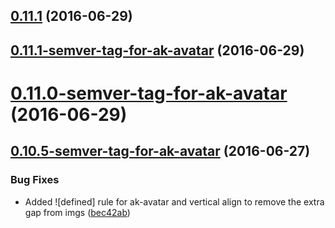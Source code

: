<a name="0.11.1"></a>
## [0.11.1](https://aui-team-bot/https://bitbucket.org/atlassian/atlaskit-spike/compare/0.11.1-semver-tag-for-ak-avatar...v0.11.1) (2016-06-29)



<a name="0.11.1-semver-tag-for-ak-avatar"></a>
## [0.11.1-semver-tag-for-ak-avatar](https://aui-team-bot/https://bitbucket.org/atlassian/atlaskit-spike/compare/0.11.0-semver-tag-for-ak-avatar...0.11.1-semver-tag-for-ak-avatar) (2016-06-29)



<a name="0.11.0-semver-tag-for-ak-avatar"></a>
# [0.11.0-semver-tag-for-ak-avatar](https://aui-team-bot/https://bitbucket.org/atlassian/atlaskit-spike/compare/0.10.5-semver-tag-for-ak-avatar...0.11.0-semver-tag-for-ak-avatar) (2016-06-29)



<a name="0.10.5-semver-tag-for-ak-avatar"></a>
## [0.10.5-semver-tag-for-ak-avatar](https://aui-team-bot/https://bitbucket.org/atlassian/atlaskit-spike/compare/bec42ab...0.10.5-semver-tag-for-ak-avatar) (2016-06-27)


### Bug Fixes

* Added ![defined] rule for ak-avatar and vertical align to remove the extra gap from imgs ([bec42ab](https://aui-team-bot/https://bitbucket.org/atlassian/atlaskit-spike/commits/bec42ab))



